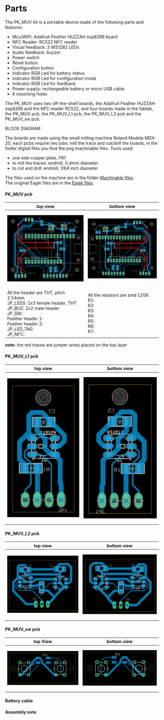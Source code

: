 # Parts
The PK_MUV kit is a portable device made of the following parts and features:

* Mcu/WiFi: Adafruit Feather HUZZAH esp8266 board
* NFC Reader: RC522 NFC reader
* Visual feedback: 3 WS1282 LEDs
* Audio feedback: buzzer
* Power switch
* Reset button
* Configuration button
* Indicator RGB Led for battery status
* Indicator RGB Led for configuration mode
* Indicator RGB Led for feedback
* Power supply: rechargeable battery or micro USB cable
* 6 mounting holes

The PK_MUV uses two off-the-shelf boards, the Adafruit Feather HUZZAH esp8266 and the NFC reader RC522, and four boards made in the fablab, the PK_MUV pcb, the PK_MUV_L1 pcb, the PK_MUV_L2 pcb and the PK_MUV_sw pcb.

BLOCK DIAGRAM

The boards are made using the small milling machine Roland Modela MDX-20, each pcbs require two jobs: mill the trace and cut/drill the boards, in the folder digital files you find the png machinable files.
Tools used:
- one side copper plate, FR1
- to mill the traces: endmill, 0,4mm diameter
- to cut and drill: endmill, 1/64 inch diameter

The files used on the machine are in the folder [Machinable files](https://github.com/emmapa/proximity_kit/tree/master/PK_MUV/Tech/Machinable%20files).<br>
The original Eagle files are in the [Eagle files](https://github.com/emmapa/proximity_kit/tree/master/PK_MUV/Tech/Eagle%20files).

#### PK_MUV pcb

| top view  | bottom view |
| ------------- | ------------- |
| <p align="center"><img src="images/PK_MUV_top_view.png"></p>  | <p align="center"><img src="images/PK_MUV_bottom_view.png"></p> |
|   |  |
| All the header are THT, pitch 2.54mm. <br> JP_LEDS: 1x3 female header, THT <br> JP_BUZ: 2x2 male header<br> JP_SW: <br> Feather header 1: <br> Feather header 2: <br> JP_LED_TAG: <br> JP_NFC: <br>| All the resistors are smd 1206. <br>R1: <br> R2: <br> R3: <br> R4: <br> R5: <br> R6: <br> R7: <br>|

**note**: the red traces are jumper wires placed on the top layer

#### PK_MUV_L1 pcb

| top view  | bottom view |
| ------------- | ------------- |
| <p align="center"><img src="images/PK_MUV_L1_top_view.png"></p>  | <p align="center"><img src="images/PK_MUV_L1_bottom_view.png"></p> |

#### PK_MUV_L2 pcb

| top view  | bottom view |
| ------------- | ------------- |
| <p align="center"><img src="images/PK_MUV_L2_top_view.png"></p>  | <p align="center"><img src="images/PK_MUV_L2_bottom_view.png"></p> |

#### PK_MUV_sw pcb

| top View  | bottom view |
| ------------- | ------------- |
| <p align="center"><img src="images/PK_MUV_sw_top_view.png"></p>  | <p align="center"><img src="images/PK_MUV_sw_bottom_view.png"></p> |

#### Battery cable

#### Assembly note
